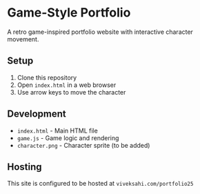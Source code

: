 # Game-Style Portfolio

A retro game-inspired portfolio website with interactive character movement.

## Setup
1. Clone this repository
2. Open `index.html` in a web browser
3. Use arrow keys to move the character

## Development
- `index.html` - Main HTML file
- `game.js` - Game logic and rendering
- `character.png` - Character sprite (to be added)

## Hosting
This site is configured to be hosted at `viveksahi.com/portfolio25` 